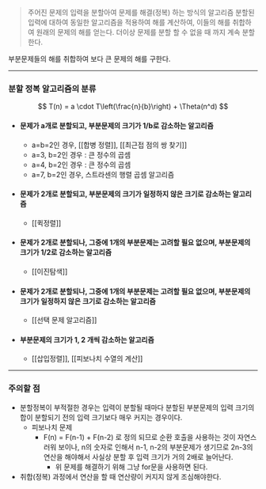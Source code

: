 > 주어진 문제의 입력을 분할아여 문제를 해결(정복) 하는 방식의 알고리즘
> 분할된 입력에 대하여 동일한 알고리즘을 적용하여 해를 계산하여, 이들의 해를 취합하여 원래의 문제의 해를 얻는다. 더이상 문제를 분할 할 수 없을 때 까지 계속 분할한다.

부분문제들의 해를 취합하여 보다 큰 문제의 해를 구한다.

---
### 분할 정복 알고리즘의 분류
$$	
T(n) = a \cdot T\left(\frac{n}{b}\right) + \Theta(n^d)
$$
	
- #### 문제가 a개로 분할되고, 부분문제의 크기가 1/b로 감소하는 알고리즘
	- a=b=2인 경우, [[합병 정렬]], [[최근접 점의 쌍 찾기]]
	- a=3, b=2인 경우 : 큰 정수의 곱셈
	- a=4, b=2인 경우 : 큰 정수의 곱셈
	- a=7, b=2인 경우, 스트라센의 행렬 곱셈 알고리즘
- #### 문제가 2개로 분할되고, 부분문제의 크기가 일정하지 않은 크기로 감소하는 알고리즘 
	- [[퀵정렬]]
- #### 문제가 2개로 분할되나, 그중에 1개의 부분문제는 고려할 필요 없으며, 부분문제의 크기가 1/2로 감소하는 알고리즘
	- [[이진탐색]]
- #### 문제가 2개로 분할되나, 그중에 1개의 부분문제는 고려할 필요 없으며, 부분문제의 크기가 일정하지 않은 크기로 감소하는 알고리즘
	- [[선택 문제 알고리즘]]
- #### 부분문제의 크기가 1, 2 개씩 감소하는 알고리즘
	- [[삽입정렬]], [[피보나치 수열의 계산]]

---
### 주의할 점
- 분할정복이 부적절한 경우는 입력이 분할될 때마다 분할된 부분문제의 입력 크기의 합이 분할되기 전의 입력 크기보다 매우 커지는 경우이다.
	- 피보나치 문제
		- F(n) = F(n-1) + F(n-2) 로 정의 되므로 순환 호출을 사용하는 것이 자연스러워 보이나, n의 숫자로 인해서 n-1, n-2의 부분문제가 생기므로 2n-3의 연산을 해야해서 사실상 분할 후 입력 크기가 거의 2배로 늘어난다. 
			- 위 문제를 해결하기 위해 그냥 for문을 사용하면 된다.
- 취합(정복) 과정에서 연산을 할 때 연산량이 커지지 않게 조심해야한다.